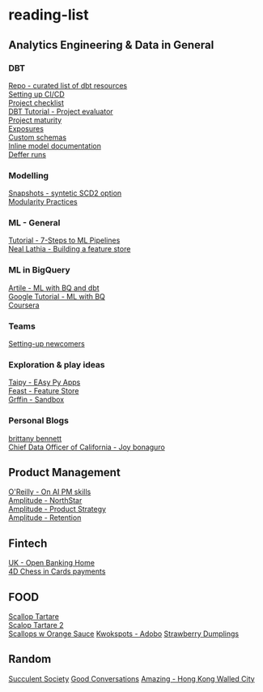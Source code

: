 # reading-list

## Analytics Engineering & Data in General

### DBT

[Repo - curated list of dbt resources](https://github.com/Hiflylabs/awesome-dbt) <br>
[Setting up CI/CD](https://www.startdataengineering.com/post/cicd-dbt) <br>
[Project checklist](https://docs.getdbt.com/blog/essential-dbt-project-checklist) <br>
[DBT Tutorial - Project evaluator](https://docs.getdbt.com/blog/align-with-dbt-project-evaluator) <br>
[Project maturity](https://docs.getdbt.com/blog/how-to-build-a-mature-dbt-project-from-scratch) <br>
[Exposures](https://docs.getdbt.com/docs/build/exposures) <br>
[Custom schemas](https://docs.getdbt.com/docs/build/custom-schemas) <br>
[Inline model documentation](https://github.com/dbt-labs/dbt-core/discussions/6853) <br>
[Deffer runs](https://infinitelambda.com/dbt-deferral-simplify-development/?trk=feed_main-feed-card_feed-article-content) <br>

### Modelling
[Snapshots - syntetic SCD2 option](https://docs.getdbt.com/docs/build/snapshots) <br>
[Modularity Practices](https://www.getdbt.com/analytics-engineering/modular-data-modeling-technique/) <br>

### ML - General
[Tutorial - 7-Steps to ML Pipelines](https://towardsdatascience.com/a-framework-for-building-a-production-ready-feature-engineering-pipeline-f0b29609b20f) <br>
[Neal Lathia - Building a feature store](http://nlathia.github.io/2020/12/Building-a-feature-store.html) <br>

### ML in BigQuery
[Artile - ML with BQ and dbt](https://showmethedata.blog/agile-machine-learning-with-dbt-and-bigquery-ml) <br>
[Google Tutorial - ML with BQ](https://cloud.google.com/bigquery/docs/create-machine-learning-model) <br>
[Coursera](https://www.coursera.org/learn/data-insights-gcp-apply-ml) <br>

### Teams
[Setting-up newcomers](https://www.secoda.co/blog/data-onboarding-best-practices?trk=feed_main-feed-card_feed-article-content) <br>

### Exploration & play ideas

[Taipy - EAsy Py Apps](https://docs.taipy.io/en/release-2.0/getting_started) <br>
[Feast - Feature Store](https://docs.feast.dev/) <br>
[Grffin - Sandbox](https://app.griffin.com/register) <br>

### Personal Blogs
[brittany bennett](https://www.brittanybennett.com/) <br>
[Chief Data Officer of California - Joy bonaguro](https://medium.com/@joybonaguro) <br>




## Product Management

[O'Reilly - On AI PM skills](https://www.oreilly.com/radar/practical-skills-for-the-ai-product-manager) <br>
[Amplitude - NorthStar](https://amplitude.com/north-star) <br>
[Amplitude - Product Strategy](https://amplitude.com/blog/product-strategy-framework) <br>
[Amplitude - Retention](https://amplitude.com/mastering-retention) <br>

## Fintech

[UK - Open Banking Home](https://www.openbanking.org.uk/) <br>
[4D Chess in Cards payments](https://medium.com/@nikilkonduru/4d-chess-in-card-payments-27b5778d2f74) <br>

## FOOD

[Scallop Tartare](https://www.thestaffcanteen.com/chefs-recipes/Scallop-Tartare-with-Orange-and-Mint-by-Tom-Kitchin#/) <br>
[Scalop Tartare 2](https://www.emilenoel.com/en/recipes/starters/tartare-de-coquilles-saint-jacques/) <br>
[Scallops w Orange Sauce](https://www.myparisiankitchen.com/en/scallops-with-orange-sauce-and-chorizo-breadcrumbs/)
[Kwokspots - Adobo](https://kwokspots.com/filipino-chicken-adobo/)
[Strawberry Dumplings](https://www.apetitonline.cz/recept/kynute-jahodove-knedliky)

## Random
[Succulent Society](https://bcss.org.uk/)
[Good Conversations](https://www.experimental-history.com/p/good-conversations-have-lots-of-doorknobs)
[Amazing - Hong Kong Walled City](https://www.thisiscolossal.com/wp-content/uploads/2014/11/full-size.jpg)

